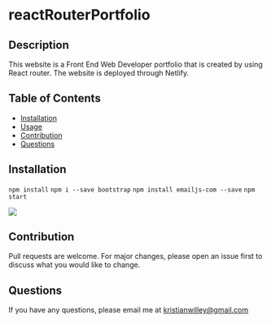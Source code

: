 # reactRouterPortfolio

## Description 

This website is a Front End Web Developer portfolio that is created by using React router. The website is deployed 
through Netlify. 

## Table of Contents
* [Installation](#installation) 
* [Usage](#usage) 
* [Contribution](#contribution) 
* [Questions](#questions)

## Installation 

`npm install` 
`npm i --save bootstrap` 
`npm install emailjs-com --save`
`npm start`


<a href="https://kwilleydevelopments.netlify.app"><img src="Screen Shot 2021-09-23 at 9.23.21 PM.png"></a>

## Contribution
Pull requests are welcome. For major changes, please open an issue first to discuss what you would like to change.


## Questions 

If you have any questions, please email me at kristianwilley@gmail.com 
